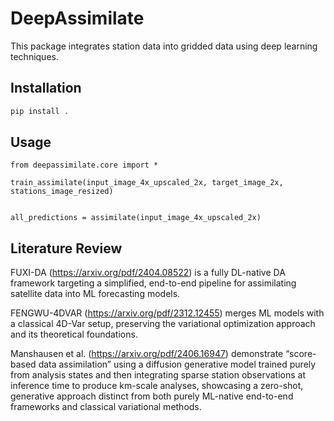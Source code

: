 # DeepAssimilate

This package integrates station data into gridded data using deep learning techniques.

## Installation
```bash
pip install .
```
## Usage
```
from deepassimilate.core import *

train_assimilate(input_image_4x_upscaled_2x, target_image_2x, stations_image_resized)


all_predictions = assimilate(input_image_4x_upscaled_2x)

```
## Literature Review

FUXI-DA (https://arxiv.org/pdf/2404.08522) is a fully DL-native DA framework targeting a simplified, end-to-end pipeline for assimilating satellite data into ML forecasting models.

FENGWU-4DVAR (https://arxiv.org/pdf/2312.12455) merges ML models with a classical 4D-Var setup, preserving the variational optimization approach and its theoretical foundations.

Manshausen et al. (https://arxiv.org/pdf/2406.16947) demonstrate “score-based data assimilation” using a diffusion generative model trained purely from analysis states and then integrating sparse station observations at inference time to produce km-scale analyses, showcasing a zero-shot, generative approach distinct from both purely ML-native end-to-end frameworks and classical variational methods.
